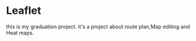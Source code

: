 # Leaflet
this is my graduation project. it's a project about route plan,Map editing and Heat maps.
